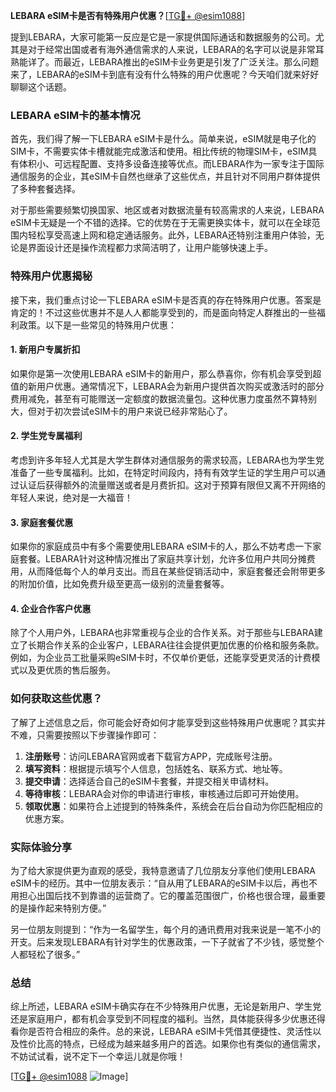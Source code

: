 **LEBARA eSIM卡是否有特殊用户优惠？**[[TG💪+ @esim1088](https://t.me/s/esim1088)]

提到LEBARA，大家可能第一反应是它是一家提供国际通话和数据服务的公司。尤其是对于经常出国或者有海外通信需求的人来说，LEBARA的名字可以说是非常耳熟能详了。而最近，LEBARA推出的eSIM卡业务更是引发了广泛关注。那么问题来了，LEBARA的eSIM卡到底有没有什么特殊的用户优惠呢？今天咱们就来好好聊聊这个话题。

### LEBARA eSIM卡的基本情况

首先，我们得了解一下LEBARA eSIM卡是什么。简单来说，eSIM就是电子化的SIM卡，不需要实体卡槽就能完成激活和使用。相比传统的物理SIM卡，eSIM具有体积小、可远程配置、支持多设备连接等优点。而LEBARA作为一家专注于国际通信服务的企业，其eSIM卡自然也继承了这些优点，并且针对不同用户群体提供了多种套餐选择。

对于那些需要频繁切换国家、地区或者对数据流量有较高需求的人来说，LEBARA eSIM卡无疑是一个不错的选择。它的优势在于无需更换实体卡，就可以在全球范围内轻松享受高速上网和稳定通话服务。此外，LEBARA还特别注重用户体验，无论是界面设计还是操作流程都力求简洁明了，让用户能够快速上手。

### 特殊用户优惠揭秘

接下来，我们重点讨论一下LEBARA eSIM卡是否真的存在特殊用户优惠。答案是肯定的！不过这些优惠并不是人人都能享受到的，而是面向特定人群推出的一些福利政策。以下是一些常见的特殊用户优惠：

#### 1. **新用户专属折扣**
如果你是第一次使用LEBARA eSIM卡的新用户，那么恭喜你，你有机会享受到超值的新用户优惠。通常情况下，LEBARA会为新用户提供首次购买或激活时的部分费用减免，甚至有可能赠送一定额度的数据流量包。这种优惠力度虽然不算特别大，但对于初次尝试eSIM卡的用户来说已经非常贴心了。

#### 2. **学生党专属福利**
考虑到许多年轻人尤其是大学生群体对通信服务的需求较高，LEBARA也为学生党准备了一些专属福利。比如，在特定时间段内，持有有效学生证的学生用户可以通过认证后获得额外的流量赠送或者是月费折扣。这对于预算有限但又离不开网络的年轻人来说，绝对是一大福音！

#### 3. **家庭套餐优惠**
如果你的家庭成员中有多个需要使用LEBARA eSIM卡的人，那么不妨考虑一下家庭套餐。LEBARA针对这种情况推出了家庭共享计划，允许多位用户共同分摊费用，从而降低每个人的单月支出。而且在某些促销活动中，家庭套餐还会附带更多的附加价值，比如免费升级至更高一级别的流量套餐等。

#### 4. **企业合作客户优惠**
除了个人用户外，LEBARA也非常重视与企业的合作关系。对于那些与LEBARA建立了长期合作关系的企业客户，LEBARA往往会提供更加优惠的价格和服务条款。例如，为企业员工批量采购eSIM卡时，不仅单价更低，还能享受更灵活的计费模式以及更优质的售后服务。

### 如何获取这些优惠？

了解了上述信息之后，你可能会好奇如何才能享受到这些特殊用户优惠呢？其实并不难，只需要按照以下步骤操作即可：

1. **注册账号**：访问LEBARA官网或者下载官方APP，完成账号注册。
2. **填写资料**：根据提示填写个人信息，包括姓名、联系方式、地址等。
3. **提交申请**：选择适合自己的eSIM卡套餐，并提交相关申请材料。
4. **等待审核**：LEBARA会对你的申请进行审核，审核通过后即可开始使用。
5. **领取优惠**：如果符合上述提到的特殊条件，系统会在后台自动为你匹配相应的优惠方案。

### 实际体验分享

为了给大家提供更为直观的感受，我特意邀请了几位朋友分享他们使用LEBARA eSIM卡的经历。其中一位朋友表示：“自从用了LEBARA的eSIM卡以后，再也不用担心出国后找不到靠谱的运营商了。它的覆盖范围很广，价格也很合理，最重要的是操作起来特别方便。”

另一位朋友则提到：“作为一名留学生，每个月的通讯费用对我来说是一笔不小的开支。后来发现LEBARA有针对学生的优惠政策，一下子就省了不少钱，感觉整个人都轻松了很多。”

### 总结

综上所述，LEBARA eSIM卡确实存在不少特殊用户优惠，无论是新用户、学生党还是家庭用户，都有机会享受到不同程度的福利。当然，具体能获得多少优惠还得看你是否符合相应的条件。总的来说，LEBARA eSIM卡凭借其便捷性、灵活性以及性价比高的特点，已经成为越来越多用户的首选。如果你也有类似的通信需求，不妨试试看，说不定下一个幸运儿就是你哦！

[[TG💪+ @esim1088](https://t.me/s/esim1088) ![Image](https://i.postimg.cc/4NQfJmqS/Snipaste-2025-05-13-00-14-12.png)]